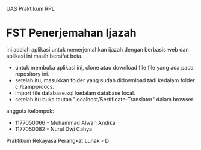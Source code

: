 UAS Praktikum RPL

**FST Penerjemahan Ijazah**
=======================

ini adalah aplikasi untuk menerjemahkan ijazah dengan berbasis web dan aplikasi ini masih bersifat beta.

- untuk membuka aplikasi ini, clone atau download file file yang ada pada repository ini.
- setelah itu, masukkan folder yang sudah didownload tadi kedalam folder c:/xampp/docs.
- import file database.sql kedalam database local.
- setelah itu buka tautan "localhost/Sertificate-Translator" dalam browser.


anggota kelompok:
- 1177050066 - Muhammad Alwan Andika
- 1177050082 - Nurul Dwi Cahya

Praktikum Rekayasa Perangkat Lunak - D
